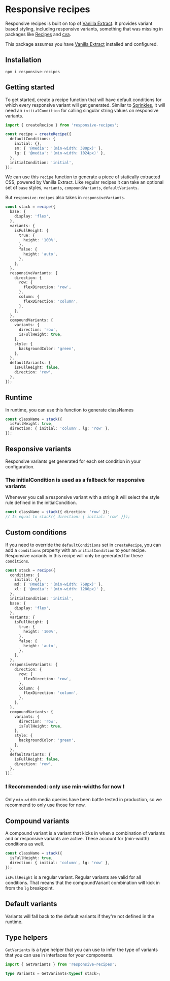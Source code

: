 # Responsive recipes

Responsive recipes is built on top of [Vanilla Extract](https://vanilla-extract.style/documentation/getting-started/). It provides variant based styling, including responsive variants, something that was missing in packages like [Recipes](https://vanilla-extract.style/documentation/packages/recipes/) and [cva](https://cva.style/docs).

This package assumes you have [Vanilla Extract](https://vanilla-extract.style/documentation/getting-started/) installed and configured.

## Installation

```
npm i responsive-recipes
```

## Getting started

To get started, create a recipe function that will have default conditions for which every responsive variant will get generated. Similar to [Sprinkles](https://vanilla-extract.style/documentation/packages/sprinkles/), it will need an `initialCondition` for calling singular string values on responsive variants.

```ts
import { createRecipe } from 'responsive-recipes';

const recipe = createRecipe({
  defaultConditions: {
    initial: {},
    sm: { '@media': '(min-width: 380px)' },
    lg: { '@media': '(min-width: 1024px)' },
  },
  initialCondition: 'initial',
});
```

We can use this `recipe` function to generate a piece of statically extracted CSS, powered by Vanilla Extract. Like regular recipes it can take an optional set of `base` styles, `variants`, `compoundVariants`, `defaultVariants`.

But `responsive-recipes` also takes in `responsiveVariants`.

```ts
const stack = recipe({
  base: {
    display: 'flex',
  },
  variants: {
    isFullHeight: {
      true: {
        height: '100%',
      },
      false: {
        height: 'auto',
      },
    },
  },
  responsiveVariants: {
    direction: {
      row: {
        flexDirection: 'row',
      },
      column: {
        flexDirection: 'column',
      },
    },
  },
  compoundVariants: {
    variants: {
      direction: 'row',
      isFullHeight: true,
    },
    style: {
      backgroundColor: 'green',
    },
  },
  defaultVariants: {
    isFullHeight: false,
    direction: 'row',
  },
});
```

## Runtime

In runtime, you can use this function to generate classNames

```ts
const className = stack({
  isFullHeight: true,
  direction: { initial: 'column', lg: 'row' },
});
```

## Responsive variants

Responsive variants get generated for each set condition in your configuration.

### The initialCondition is used as a fallback for responsive variants

Whenever you call a responsive variant with a string it will select the style rule defined in the initialCondition.

```ts
const className = stack({ direction: 'row' });
// Is equal to stack({ direction: { initial: 'row' }});
```

## Custom conditions

If you need to override the `defaultConditions` set in `createRecipe`, you can add a `conditions` property with an `initialCondition` to your recipe. Responsive variants in this recipe will only be generated for these `conditions`.

```ts
const stack = recipe({
  conditions: {
    initial: {},
    md: { '@media': '(min-width: 768px)' },
    xl: { '@media': '(min-width: 1280px)' },
  },
  initialCondition: 'initial',
  base: {
    display: 'flex',
  },
  variants: {
    isFullHeight: {
      true: {
        height: '100%',
      },
      false: {
        height: 'auto',
      },
    },
  },
  responsiveVariants: {
    direction: {
      row: {
        flexDirection: 'row',
      },
      column: {
        flexDirection: 'column',
      },
    },
  },
  compoundVariants: {
    variants: {
      direction: 'row',
      isFullHeight: true,
    },
    style: {
      backgroundColor: 'green',
    },
  },
  defaultVariants: {
    isFullHeight: false,
    direction: 'row',
  },
});
```

### ❗️ Recommended: only use min-widths for now ❗️

Only `min-width` media queries have been battle tested in production, so we recommend to only use those for now.

## Compound variants

A compound variant is a variant that kicks in when a combination of variants and or responsive variants are active. These account for (min-width) conditions as well.

```ts
const className = stack({
  isFullHeight: true,
  direction: { initial: 'column', lg: 'row' },
});
```

`isFullHeight` is a regular variant. Regular variants are valid for all conditions. That means that the compoundVariant combination will kick in from the `lg` breakpoint.

## Default variants

Variants will fall back to the default variants if they're not defined in the runtime.

## Type helpers

`GetVariants` is a type helper that you can use to infer the type of variants that you can use in interfaces for your components.

```ts
import { GetVariants } from 'responsive-recipes';

type Variants = GetVariants<typeof stack>;
```
